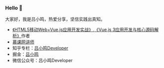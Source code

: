 ### Hello 👋



大家好，我是吕小鸣，热爱分享，坚信实践出真知。

- [《HTML5移动Web+Vue.js应用开发实战》](https://item.jd.com/12673835.html),[《Vue.js 3应用开发与核心源码解析》](https://item.jd.com/13349311.html)作者
- [慕课网讲师](http://www.imooc.com/u/139514)
- 知乎专栏：[吕小鸣Developer](https://zhuanlan.zhihu.com/c_1145300130113662976)
- 掘金：[吕小鸣](https://juejin.im/user/591ea3c32f301e006becc1bc)
- 微信公众号：吕小鸣Developer

